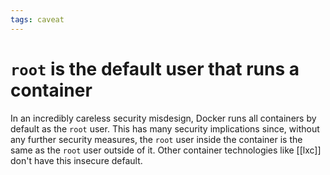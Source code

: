 ```yaml
---
tags: caveat
---
```


# `root` is the default user that runs a container
In an incredibly careless security misdesign, Docker runs all containers by default as the `root` user. This has many security implications since, without any further security measures, the `root` user inside the container is the same as the `root` user outside of it. Other container technologies like [[lxc]] don't have this insecure default.
